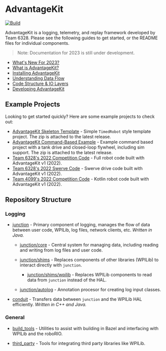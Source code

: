 # AdvantageKit

[![Build](https://github.com/Mechanical-Advantage/AdvantageKit/actions/workflows/build.yml/badge.svg?branch=main&event=push)](https://github.com/Mechanical-Advantage/AdvantageKit/actions/workflows/build.yml)

AdvantageKit is a logging, telemetry, and replay framework developed by Team 6328. Please see the following guides to get started, or the README files for individual components.

> Note: Documentation for 2023 is still under development.

- [What's New For 2023?](/docs/NEW-FOR-2023.md)
- [What is AdvantageKit?](/docs/WHAT-IS-ADVANTAGEKIT.md)
- [Installing AdvantageKit](/docs/INSTALLATION.md)
- [Understanding Data Flow](/docs/DATA-FLOW.md)
- [Code Structure & IO Layers](/docs/CODE-STRUCTURE.md)
- [Developing AdvantageKit](/docs/DEVELOPING.md)

## Example Projects

Looking to get started quickly? Here are some example projects to check out:

- [AdvantageKit Skeleton Template](https://github.com/Mechanical-Advantage/AdvantageKit/releases/latest) - Simple `TimedRobot` style template project. The zip is attached to the latest release.
- [AdvantageKit Command-Based Example](https://github.com/Mechanical-Advantage/AdvantageKit/releases/latest) - Example command based project with a tank drive and closed-loop flywheel, including sim support. The zip is attached to the latest release.
- [Team 6328's 2022 Competition Code](https://github.com/Mechanical-Advantage/RobotCode2022) - Full robot code built with AdvantageKit v1 (2022).
- [Team 6328's 2022 Swerve Code](https://github.com/Mechanical-Advantage/SwerveDevelopment) - Swerve drive code built with AdvantageKit v1 (2022).
- [Team 4099's 2022 Competition Code](https://github.com/team4099/RapidReact-2022) - Kotlin robot code built with AdvantageKit v1 (2022).

## Repository Structure

### Logging

- [junction](/junction) - Primary component of logging, manages the flow of data between user code, WPILib, log files, network clients, etc. _Written in Java._

  - [junction/core](/junction/core) - Central system for managing data, including reading and writing from log files and user code.

  - [junction/shims](/junction/shims) - Replaces components of other libraries (WPILib) to interact directly with `junction`.

    - [junction/shims/wpilib](/junction/shims/wpilib) - Replaces WPILib components to read data from `junction` instead of the HAL.

  - [junction/autolog](/junction/autolog) - Annotation procesor for creating log input classes.

- [conduit](/conduit) - Transfers data between `junction` and the WPILib HAL efficiently. _Written in C++ and Java._

### General

- [build_tools](/build_tools) - Utilities to assist with building in Bazel and interfacing with WPILib and the roboRIO.

- [third_party](/third_party) - Tools for integrating third party libraries like WPILib.
